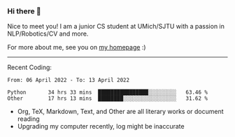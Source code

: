 ### Hi there 👋

Nice to meet you! I am a junior CS student at UMich/SJTU with a passion in NLP/Robotics/CV and more. 

For more about me, see you on [my homepage](https://jiayipan.me) :)

---

Recent Coding:
<!--START_SECTION:waka-->

```text
From: 06 April 2022 - To: 13 April 2022

Python       34 hrs 33 mins  ████████████████░░░░░░░░░   63.46 %
Other        17 hrs 13 mins  ████████░░░░░░░░░░░░░░░░░   31.62 %
```

<!--END_SECTION:waka-->
- Org, TeX, Markdown, Text, and Other are all literary works or document reading
- Upgrading my computer recently, log might be inaccurate
